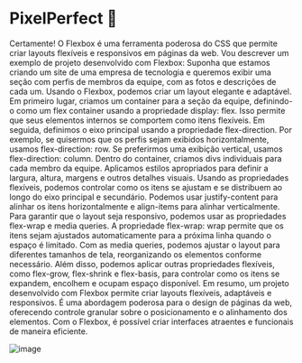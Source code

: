 # PixelPerfect 👾

Certamente! O Flexbox é uma ferramenta poderosa do CSS que permite criar layouts flexíveis e responsivos em páginas da web. Vou descrever um exemplo de projeto desenvolvido com Flexbox:
Suponha que estamos criando um site de uma empresa de tecnologia e queremos exibir uma seção com perfis de membros da equipe, com as fotos e descrições de cada um. Usando o Flexbox, podemos criar um layout elegante e adaptável.
Em primeiro lugar, criamos um container para a seção da equipe, definindo-o como um flex container usando a propriedade display: flex. Isso permite que seus elementos internos se comportem como itens flexíveis.
Em seguida, definimos o eixo principal usando a propriedade flex-direction. Por exemplo, se quisermos que os perfis sejam exibidos horizontalmente, usamos flex-direction: row. Se preferirmos uma exibição vertical, usamos flex-direction: column.
Dentro do container, criamos divs individuais para cada membro da equipe. Aplicamos estilos apropriados para definir a largura, altura, margens e outros detalhes visuais.
Usando as propriedades flexíveis, podemos controlar como os itens se ajustam e se distribuem ao longo do eixo principal e secundário. Podemos usar justify-content para alinhar os itens horizontalmente e align-items para alinhar verticalmente.
Para garantir que o layout seja responsivo, podemos usar as propriedades flex-wrap e media queries. A propriedade flex-wrap: wrap permite que os itens sejam ajustados automaticamente para a próxima linha quando o espaço é limitado. Com as media queries, podemos ajustar o layout para diferentes tamanhos de tela, reorganizando os elementos conforme necessário.
Além disso, podemos aplicar outras propriedades flexíveis, como flex-grow, flex-shrink e flex-basis, para controlar como os itens se expandem, encolhem e ocupam espaço disponível.
Em resumo, um projeto desenvolvido com Flexbox permite criar layouts flexíveis, adaptáveis e responsivos. É uma abordagem poderosa para o design de páginas da web, oferecendo controle granular sobre o posicionamento e o alinhamento dos elementos. Com o Flexbox, é possível criar interfaces atraentes e funcionais de maneira eficiente.

![image](https://github.com/marckosalks/PixelPerfect/assets/84982384/7d9f78c4-80b0-4a32-a10d-b81748a12067)
